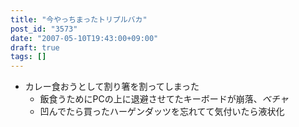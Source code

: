 ```yaml
---
title: "今やっちまったトリプルバカ"
post_id: "3573"
date: "2007-05-10T19:43:00+09:00"
draft: true
tags: []
---
```



* カレー食おうとして割り箸を割ってしまった
  * 飯食うためにPCの上に退避させてたキーボードが崩落、_ベチャ_
  * 凹んでたら買ったハーゲンダッツを忘れてて気付いたら液状化

